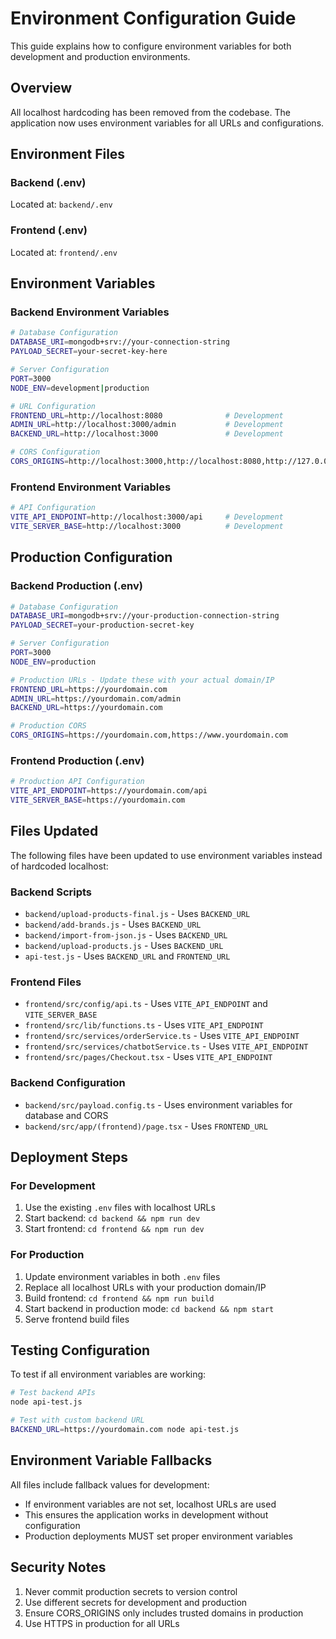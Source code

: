 # Environment Configuration Guide

This guide explains how to configure environment variables for both development and production environments.

## Overview

All localhost hardcoding has been removed from the codebase. The application now uses environment variables for all URLs and configurations.

## Environment Files

### Backend (.env)
Located at: `backend/.env`

### Frontend (.env)
Located at: `frontend/.env`

## Environment Variables

### Backend Environment Variables

```bash
# Database Configuration
DATABASE_URI=mongodb+srv://your-connection-string
PAYLOAD_SECRET=your-secret-key-here

# Server Configuration
PORT=3000
NODE_ENV=development|production

# URL Configuration
FRONTEND_URL=http://localhost:8080              # Development
ADMIN_URL=http://localhost:3000/admin           # Development
BACKEND_URL=http://localhost:3000               # Development

# CORS Configuration
CORS_ORIGINS=http://localhost:3000,http://localhost:8080,http://127.0.0.1:3000,http://127.0.0.1:8080
```

### Frontend Environment Variables

```bash
# API Configuration
VITE_API_ENDPOINT=http://localhost:3000/api     # Development
VITE_SERVER_BASE=http://localhost:3000          # Development
```

## Production Configuration

### Backend Production (.env)

```bash
# Database Configuration
DATABASE_URI=mongodb+srv://your-production-connection-string
PAYLOAD_SECRET=your-production-secret-key

# Server Configuration
PORT=3000
NODE_ENV=production

# Production URLs - Update these with your actual domain/IP
FRONTEND_URL=https://yourdomain.com
ADMIN_URL=https://yourdomain.com/admin
BACKEND_URL=https://yourdomain.com

# Production CORS
CORS_ORIGINS=https://yourdomain.com,https://www.yourdomain.com
```

### Frontend Production (.env)

```bash
# Production API Configuration
VITE_API_ENDPOINT=https://yourdomain.com/api
VITE_SERVER_BASE=https://yourdomain.com
```

## Files Updated

The following files have been updated to use environment variables instead of hardcoded localhost:

### Backend Scripts
- `backend/upload-products-final.js` - Uses `BACKEND_URL`
- `backend/add-brands.js` - Uses `BACKEND_URL`
- `backend/import-from-json.js` - Uses `BACKEND_URL`
- `backend/upload-products.js` - Uses `BACKEND_URL`
- `api-test.js` - Uses `BACKEND_URL` and `FRONTEND_URL`

### Frontend Files
- `frontend/src/config/api.ts` - Uses `VITE_API_ENDPOINT` and `VITE_SERVER_BASE`
- `frontend/src/lib/functions.ts` - Uses `VITE_API_ENDPOINT`
- `frontend/src/services/orderService.ts` - Uses `VITE_API_ENDPOINT`
- `frontend/src/services/chatbotService.ts` - Uses `VITE_API_ENDPOINT`
- `frontend/src/pages/Checkout.tsx` - Uses `VITE_API_ENDPOINT`

### Backend Configuration
- `backend/src/payload.config.ts` - Uses environment variables for database and CORS
- `backend/src/app/(frontend)/page.tsx` - Uses `FRONTEND_URL`

## Deployment Steps

### For Development
1. Use the existing `.env` files with localhost URLs
2. Start backend: `cd backend && npm run dev`
3. Start frontend: `cd frontend && npm run dev`

### For Production
1. Update environment variables in both `.env` files
2. Replace all localhost URLs with your production domain/IP
3. Build frontend: `cd frontend && npm run build`
4. Start backend in production mode: `cd backend && npm start`
5. Serve frontend build files

## Testing Configuration

To test if all environment variables are working:

```bash
# Test backend APIs
node api-test.js

# Test with custom backend URL
BACKEND_URL=https://yourdomain.com node api-test.js
```

## Environment Variable Fallbacks

All files include fallback values for development:
- If environment variables are not set, localhost URLs are used
- This ensures the application works in development without configuration
- Production deployments MUST set proper environment variables

## Security Notes

1. Never commit production secrets to version control
2. Use different secrets for development and production
3. Ensure CORS_ORIGINS only includes trusted domains in production
4. Use HTTPS in production for all URLs